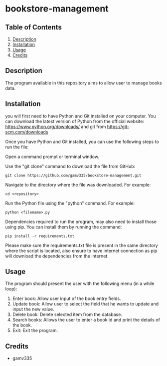 # bookstore-management

## Table of Contents
1. [Description](https://github.com/gamv335/bookstore-management/blob/main/README.md#description)
2. [Installation](https://github.com/gamv335/bookstore-management/blob/main/README.md#installation)
3. [Usage](https://github.com/gamv335/bookstore-management/blob/main/README.md#usage)
4. [Credits](https://github.com/gamv335/bookstore-management/blob/main/README.md#credits)

## Description
The program available in this repository aims to allow user to manage books data. 

## Installation
you will first need to have Python and Git installed on your computer. You can download the latest version of Python from the official website: https://www.python.org/downloads/ and git from https://git-scm.com/downloads

Once you have Python and Git installed, you can use the following steps to run the file:

Open a command prompt or terminal window.

Use the "git clone" command to download the file from GitHub:

    git clone https://github.com/gamv335/bookstore-management.git

Navigate to the directory where the file was downloaded. For example:

    cd <repository>

Run the Python file using the "python" command. For example:

    python <filename>.py

Dependencies required to run the program, may also need to install those using pip. You can install them by running the command:

    pip install -r requirements.txt

Please make sure the requirements.txt file is present in the same directory where the script is located, also ensure to have internet connection as pip will download the dependencies from the internet.

## Usage
The program should present the user with the following menu (in a while loop): 
1. Enter book: Allow user input of the book entry fields. 
2. Update book: Allow user to select the field that he wants to update and input the new value. 
3. Delete book: Delete selected item from the database. 
4. Search books: Allows the user to enter a book id and print the details of the book. 
0. Exit: Exit the program.


## Credits
* gamv335

